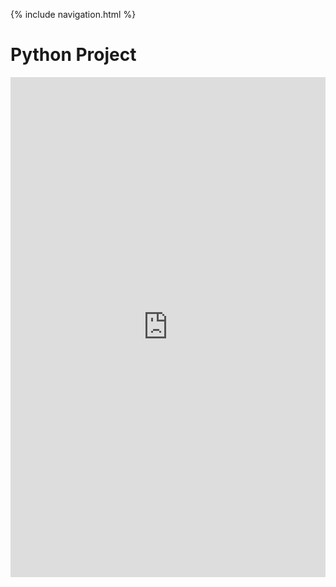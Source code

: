 {% include navigation.html %}

# Python Project

<iframe frameborder="0" width="100%" height="800px" src="https://replit.com/@SonakshiBhalla/Sonakshi?lite=true#main.py">

## Replit Artifacts
### Week 0
### Week 1
Factorial:
```
  def factorial():   
    def fac(n):
      if n == 1 or n == 0:
          return 1
      else:
          return n * fac(n-1)
    num = int(input("Enter a number for factorial: "))
    if num < 0:
        print("factorial does not exist for negative numbers")
    else:
        print(fac(num))

if __name__ == "__main__":
    factorial()
```
### Week 2
Factors Imperative:
```
  def factorsimp():
  def factorial(n):
      for i in range(1, n+1):
          if n % i == 0:
              print(i)
      print()

  print("Enter a Number: ", end="")
  try:
      number= int(input())
      print(end="")
      factorial(number)
  except ValueError:
      print("Invalid Input!")

if __name__ == "__main__":
    factorsimp()
```
Palindrome:
```
  def palindrome():
  class Palindrome(object): 
      def function(self, a_string): 
          self.a_string = a_string 
          len_a = len(self.a_string) 
          x = int(len_a / 2) 
 
          if self.a_string[0:x] == self.a_string[-1:-x - 1:-1]: 
              print("This is a Palindrome String") 
          else: 
              print("This is not a Palindrome String") 
 
 
  x = input("Enter the String: ")  
  Object = Palindrome() 
  
  Object.function(x)

if __name__ == "__main__":
    palindrome()

```
Partner code:
```
  class newFibonacci(): # ethan commit, fibonacci with OOP
  def __init__(self):
    print("1", end=" ") # 0 will always start the sequence
  def __call__(self, n):
    x = 0
    y = 1
    z = 0
    fs = []
    for i in range(n-1):
        z = x + y
        x = y
        y = z
        i += 1
        fs.append(z)
        print(z, end = " ")
    print()
      
def testerf(): # tester for OOP fibonacci
  try:
    y = int(input("Enter to what term you want the fibonacci sequence to go to: "))
    f = newFibonacci()
    f(y)
  except:
    print("Something went wrong")

```
### Week 3
